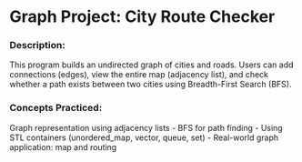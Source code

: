 # Graph Project: City Route Checker
### Description:
This program builds an undirected graph of cities and roads. Users can add connections (edges), view the entire map (adjacency list), and check whether a path exists between two cities using Breadth-First Search (BFS).

### Concepts Practiced:
Graph representation using adjacency lists -
BFS for path finding -
Using STL containers (unordered_map, vector, queue, set) -
Real-world graph application: map and routing
